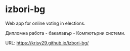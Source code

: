 # izbori-bg
Web app for online voting in elections.

Дипломна работа - бакалавър - Компютърни системи.

URL: https://krisy29.github.io/izbori-bg/
